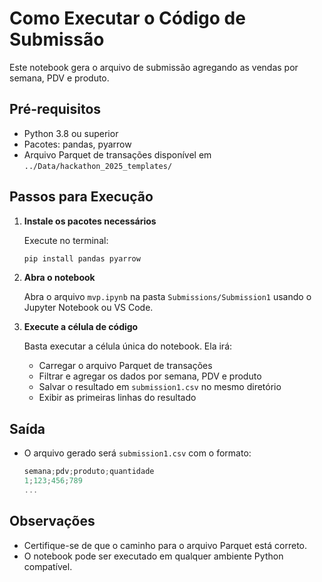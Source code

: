 # Como Executar o Código de Submissão

Este notebook gera o arquivo de submissão agregando as vendas por semana, PDV e produto.

## Pré-requisitos

- Python 3.8 ou superior
- Pacotes: pandas, pyarrow
- Arquivo Parquet de transações disponível em `../Data/hackathon_2025_templates/`

## Passos para Execução

1. **Instale os pacotes necessários**

   Execute no terminal:

   ```powershell
   pip install pandas pyarrow
   ```

2. **Abra o notebook**

   Abra o arquivo `mvp.ipynb` na pasta `Submissions/Submission1` usando o Jupyter Notebook ou VS Code.

3. **Execute a célula de código**

   Basta executar a célula única do notebook. Ela irá:

   - Carregar o arquivo Parquet de transações
   - Filtrar e agregar os dados por semana, PDV e produto
   - Salvar o resultado em `submission1.csv` no mesmo diretório
   - Exibir as primeiras linhas do resultado

## Saída

- O arquivo gerado será `submission1.csv` com o formato:

  ```cs
  semana;pdv;produto;quantidade
  1;123;456;789
  ...
  ```

## Observações

- Certifique-se de que o caminho para o arquivo Parquet está correto.
- O notebook pode ser executado em qualquer ambiente Python compatível.
